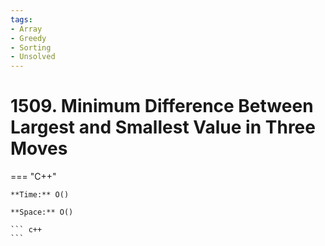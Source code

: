```yaml
---
tags:
- Array
- Greedy
- Sorting
- Unsolved
---
```



# 1509. Minimum Difference Between Largest and Smallest Value in Three Moves

=== "C++"

    **Time:** O()

    **Space:** O()

    ``` c++
    ```
